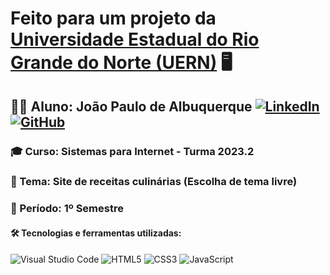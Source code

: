 # Feito para um projeto da <a href="https://dead.uern.br/" target="_blank" rel="external">Universidade Estadual do Rio Grande do Norte (UERN)</a> 🖥️

## 👨‍💻 Aluno: João Paulo de Albuquerque <a href="https://www.linkedin.com/in/jo%C3%A3o-paulo-albuquerque-9873241a6/" target="_blank" rel="external">![LinkedIn](https://img.shields.io/badge/linkedin-%230077B5.svg?style=flat-square&logo=linkedin&logoColor=white)</a> <a href="https://github.com/jpaulo1880?tab=repositories" target="_blank" rel="external">![GitHub](https://img.shields.io/badge/github-%23121011.svg?style=flat-square&logo=github&logoColor=white)</a>

### 🎓 Curso: Sistemas para Internet - Turma 2023.2

### 🍰 Tema: Site de receitas culinárias (Escolha de tema livre)

### 📅 Período: 1º Semestre

#### 🛠️ Tecnologias e ferramentas utilizadas:

![Visual Studio Code](https://img.shields.io/badge/Visual%20Studio%20Code-0078d7.svg?style=for-the-badge&logo=visual-studio-code&logoColor=white) ![HTML5](https://img.shields.io/badge/html5-%23E34F26.svg?style=for-the-badge&logo=html5&logoColor=white) ![CSS3](https://img.shields.io/badge/css3-%231572B6.svg?style=for-the-badge&logo=css3&logoColor=white) ![JavaScript](https://img.shields.io/badge/javascript-%23323330.svg?style=for-the-badge&logo=javascript&logoColor=%23F7DF1E)
